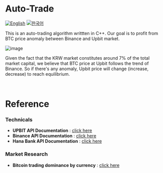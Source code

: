 # Auto-Trade
[![English](https://img.shields.io/badge/lang-English-blue.svg)](https://github.com/pyungjong0314/Auto-Trade/blob/main/README.md)
[![한국어](https://img.shields.io/badge/lang-한국어-red.svg)](https://github.com/pyungjong0314/Auto-Trade/blob/main/README.KR.md)

This is an auto-trading algorithm writtten in C++.
Our goal is to profit from BTC price anomaly between Binance and Upbit market.

![image](https://github.com/pyungjong0314/Auto-Trade/assets/72856990/a1053463-4080-4dd4-9898-a77a5fb4be77)


Given the fact that the KRW market constitutes around 7% of the total market capital, we believe that BTC price at Upbit follows the trend of Binance. So if there's any anomaly, Upbit price will change (increase, decrease) to reach equilibrium.




</br>

# Reference
### Technicals
- **UPBIT API Documentation** : [click here](https://docs.upbit.com/reference/ticker%ED%98%84%EC%9E%AC%EA%B0%80-%EC%A0%95%EB%B3%B4)
- **Binance API Documentation** : [click here](https://binance-docs.github.io/apidocs/)
- **Hana Bank API Documentation** : [click here](https://www.hanafnapimarket.com/#/apis/detail?apiId=hbk00004)

### Market Research
- **Bitcoin trading dominance by currency** : [click here](https://economist.co.kr/article/view/ecn202309270040)
